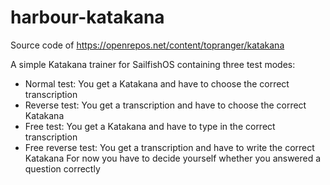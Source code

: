 harbour-katakana
================

Source code of https://openrepos.net/content/topranger/katakana

A simple Katakana trainer for SailfishOS containing three test modes:

  * Normal test: You get a Katakana and have to choose the correct transcription
  * Reverse test: You get a transcription and have to choose the correct Katakana
  * Free test: You get a  Katakana and have to type in the correct transcription
  * Free reverse test: You get a transcription and have to write the correct Katakana 
    For now you have to decide yourself whether you answered a question correctly